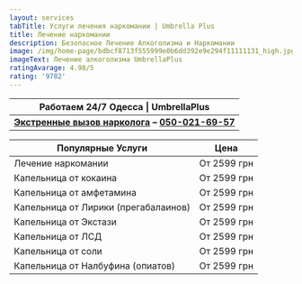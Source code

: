```yaml
---
layout: services
tabTitle: Услуги лечения наркомании | Umbrella Plus
title: Лечение наркомании
description: Безопасное Лечение Алкоголизма и Наркомании
image: /img/home-page/bdbcf8713f555999e0b6dd392e9e294f11111131_high.jpg
imageText: Лечение алкоголизма UmbrellaPlus
ratingAvarage: 4.98/5
rating: '9782'
---
```


| Работаем 24/7 Одесса \| UmbrellaPlus                                                   |
| -------------------------------------------------------------------------------------- |
| **[Экстренные вызов нарколога](vizov-narkologa-od) – [050-021-69-57](tel:0500216957)** |

| Популярные Услуги                    | Цена        |
| ------------------------------------ | ----------- |
| Лечение наркомании                   | От 2599 грн |
| Капельница от кокаина                | От 2599 грн |
| Капельница от амфетамина             | От 2599 грн |
| Капельница от Лирики (прегабалаинов) | От 2599 грн |
| Капельница от Экстази                | От 2599 грн |
| Капельница от ЛСД                    | От 2599 грн |
| Капельница от соли                   | От 2599 грн |
| Капельница от Налбуфина (опиатов)    | От 2599 грн |
